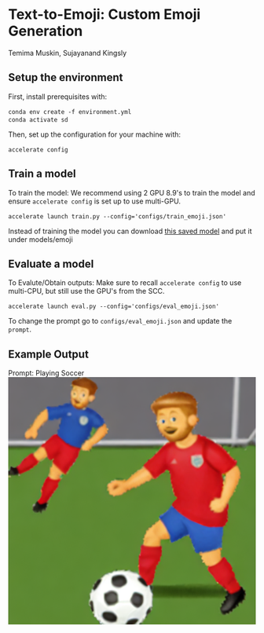 # Text-to-Emoji: Custom Emoji Generation
Temima Muskin, Sujayanand Kingsly


## Setup the environment
First, install prerequisites with:

    conda env create -f environment.yml
    conda activate sd
  
Then, set up the configuration for your machine with:

    accelerate config

## Train a model
To train the model: We recommend using 2 GPU 8.9's to train the model and ensure `accelerate config` is set up to use multi-GPU.

    accelerate launch train.py --config='configs/train_emoji.json'

Instead of training the model you can download [this saved model](https://drive.google.com/file/d/1i1C_XDuIPZy_uVCn4DKGtPhu3elucWpu/view?usp=drive_link) and put it under models/emoji
## Evaluate a model
To Evalute/Obtain outputs: Make sure to recall `accelerate config` to use multi-CPU, but still use the GPU's from the SCC. 

    accelerate launch eval.py --config='configs/eval_emoji.json'

To change the prompt go to `configs/eval_emoji.json` and update the `prompt`. 

## Example Output
Prompt: Playing Soccer
![example output](/output/emoji2/1/200/image_2.png)

